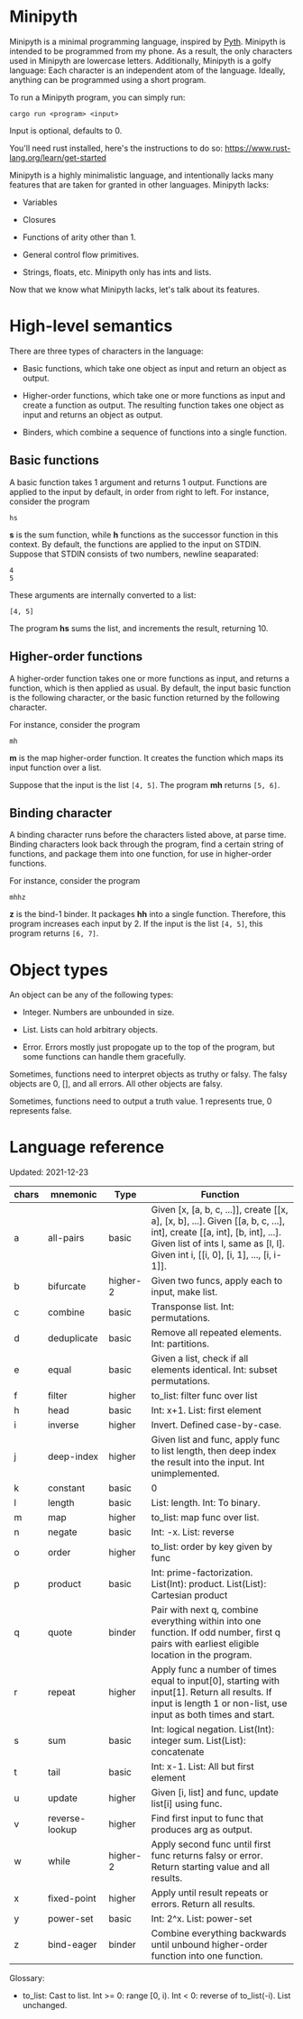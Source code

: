 # Minipyth

Minipyth is a minimal programming language,
inspired by [Pyth](https://github.com/isaacg1/pyth).
Minipyth is intended to be
programmed from my phone.
As a result, the only characters used in Minipyth
are lowercase letters.
Additionally, Minipyth is a golfy language:
Each character is an independent atom of the language.
Ideally, anything can be programmed using a short program.

To run a Minipyth program, you can simply run:

    cargo run <program> <input>

Input is optional, defaults to 0.

You'll need rust installed, here's the instructions to do so: https://www.rust-lang.org/learn/get-started

Minipyth is a highly minimalistic language,
and intentionally lacks many features that are taken for granted in other languages.
Minipyth lacks:

* Variables

* Closures

* Functions of arity other than 1.

* General control flow primitives.

* Strings, floats, etc. Minipyth only has ints and lists.

Now that we know what Minipyth lacks, let's talk about its features.

# High-level semantics

There are three types of characters in the language:

* Basic functions, which take one object as input and return an object as output.

* Higher-order functions, which take one or more functions as input
and create a function as output. The resulting function takes one object as input
and returns an object as output.

* Binders, which combine a sequence of functions into a single function.

## Basic functions

A basic function takes 1 argument and returns 1 output.
Functions are applied to the input by default,
in order from right to left.
For instance, consider the program

    hs

**s** is the sum function,
while **h** functions as the successor function in this context.
By default, the functions are applied to the input on STDIN.
Suppose that STDIN consists of two numbers, newline seaparated:

    4
    5

These arguments are internally converted to a list:

    [4, 5]

The program **hs** sums the list, and increments the result, returning 10.

## Higher-order functions

A higher-order function takes one or more functions as input,
and returns a function,
which is then applied as usual.
By default, the input basic function is the following character,
or the basic function returned by the following character.

For instance, consider the program

    mh

**m** is the map higher-order function.
It creates the function which maps its input function over a list.

Suppose that the input is the list `[4, 5]`. The program **mh** returns `[5, 6]`.

## Binding character

A binding character runs before the characters listed above, at parse time.
Binding characters look back through the program, find a certain string of functions,
and package them into one function, for use in higher-order functions.

For instance, consider the program

    mhhz

**z** is the bind-1 binder.
It packages **hh** into a single function.
Therefore, this program increases each input by 2.
If the input is the list `[4, 5]`, this program returns `[6, 7]`.

# Object types

An object can be any of the following types:

* Integer. Numbers are unbounded in size.

* List. Lists can hold arbitrary objects.

* Error. Errors mostly just propogate up to the top of the program,
but some functions can handle them gracefully.

Sometimes, functions need to interpret objects as truthy or falsy.
The falsy objects are 0, [], and all errors.
All other objects are falsy.

Sometimes, functions need to output a truth value.
1 represents true, 0 represents false.

# Language reference

Updated: 2021-12-23

| chars | mnemonic | Type | Function |
| ----- | -------- | ---- | -------- |
| a | all-pairs | basic | Given [x, [a, b, c, ...]], create [[x, a], [x, b], ...]. Given [[a, b, c, ...], int], create [[a, int], [b, int], ...]. Given list of ints l, same as [l, l]. Given int i, [[i, 0], [i, 1], ..., [i, i-1]]. |
| b | bifurcate | higher-2 | Given two funcs, apply each to input, make list. |
| c | combine | basic | Transponse list. Int: permutations. |
| d | deduplicate | basic | Remove all repeated elements. Int: partitions. |
| e | equal | basic | Given a list, check if all elements identical. Int: subset permutations. |
| f | filter | higher | to_list: filter func over list |
| h | head | basic | Int: x+1. List: first element |
| i | inverse | higher | Invert. Defined case-by-case. |
| j | deep-index | higher | Given list and func, apply func to list length, then deep index the result into the input. Int unimplemented. |
| k | constant | basic | 0 |
| l | length | basic | List: length. Int: To binary. |
| m | map | higher | to_list: map func over list. |
| n | negate | basic | Int: -x. List: reverse | 
| o | order | higher | to_list: order by key given by func |
| p | product | basic | Int: prime-factorization. List(Int): product. List(List): Cartesian product |
| q | quote | binder | Pair with next q, combine everything within into one function. If odd number, first q pairs with earliest eligible location in the program.
| r | repeat | higher | Apply func a number of times equal to input[0], starting with input[1]. Return all results. If input is length 1 or non-list, use input as both times and start.
| s | sum | basic | Int: logical negation. List(Int): integer sum. List(List): concatenate |
| t | tail | basic | Int: x-1. List: All but first element |
| u | update | higher | Given [i, list] and func, update list[i] using func. |
| v | reverse-lookup | higher | Find first input to func that produces arg as output. |
| w | while | higher-2 | Apply second func until first func returns falsy or error. Return starting value and all results.
| x | fixed-point | higher | Apply until result repeats or errors. Return all results. |
| y | power-set | basic | Int: 2^x. List: power-set |
| z | bind-eager | binder | Combine everything backwards until unbound higher-order function into one function.

Glossary:

* to_list: Cast to list. Int >= 0: range [0, i). Int < 0: reverse of to_list(-i). List unchanged.

